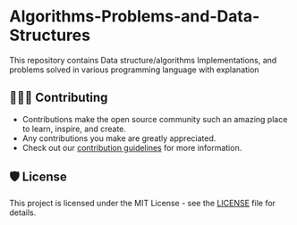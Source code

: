 # Algorithms-Problems-and-Data-Structures
This repository contains Data structure/algorithms Implementations, and problems solved in various programming language with explanation

## 👩🏽‍💻 Contributing

- Contributions make the open source community such an amazing place to learn, inspire, and create.
- Any contributions you make are greatly appreciated.
- Check out our [contribution guidelines](/CONTRIBUTING.md) for more information.

## 🛡️ License

This project is licensed under the MIT License - see the [LICENSE](LICENSE) file for details.

